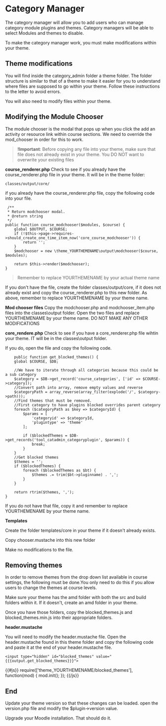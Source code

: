 # Category Manager #

The category manager will allow you to add users who can manage category module plugins and themes. Category managers will be able to select Modules and themes to disable.

To make the category manager work, you must make modifications within your theme. 

## Theme modifications ##
You will find inside the category_admin folder a theme folder. The folder structure is similar to that of a theme to make it easier for you to understand where files are supposed to go within your theme. Follow these instructions to the letter to avoid errors.

You will also need to modify files within your theme.
## Modifying the Module Chooser ##
The module chooser is the modal that pops up when you click the add an activity or resource link within course sections. We need to override the mod_chooser in order for this to work.

> **!Important**: Before copying any file into your theme, make sure that file does not already exist in your theme. You DO NOT want to overwrite your existing files

**course\_renderer.php**
Check to see if you already have the course\_renderer.php file in your theme. It will be in the theme folder:

    classes/output/core/

if you already have the course\_renderer.php file, copy the following code into your file.

     /**
     * Return modchooser modal.
     * @return string
     */
    public function course_modchooser($modules, $course) {
        global $OUTPUT, $COURSE;
        if (!$this->page->requires->should_create_one_time_item_now('core_course_modchooser')) {
            return '';
        }
        $modchooser = new \theme_YOURTHEMENAME\output\modchooser($course, $modules);

        return $this->render($modchooser);
    }



> Remember to replace YOURTHEMENAME by your actual theme name

If you don't have the file, create the folder classes/output/core, if it does not already exist and copy the course\_renderer.php to this new folder. As above, remember to replace YOURTHEMENAME by your theme name.

**Mod chooser files**
Copy the modchooser.php and modchooser\_item.php files into the classes\output folder. Open the two files and replace YOURTHEMENAME by your theme name. DO NOT MAKE ANY OTHER MODIFICATIONS

**core\_rendere.php**
Check to see if you have a core\_renderer.php file wihtin your theme. IT will be in the classes\output folder.

If you do, open the file and copy the following code.

        public function get_blocked_themes() {
        global $COURSE, $DB;

        //We have to iterate through all categories because this could be a sub category
        $category = $DB->get_record('course_categories', ['id' => $COURSE->category]);
        //Convert path into array, remove empty values and reverse
        $categoryPath = array_reverse(array_filter(explode('/', $category->path)));
        //Find themes that must be removed.
        //First category to have plugins blocked overrides parent category
        foreach ($categoryPath as $key => $categoryId) {
            $params = [
                'categoryid' => $categoryId,
                'plugintype' => 'theme'
            ];

            if ($blockedThemes = $DB->get_records('tool_catadmin_categoryplugin', $params)) {
                break;
            }
        }
        //Get blocked themes
        $themes = '';
        if ($blockedThemes) {
            foreach ($blockedThemes as $bt) {
                $themes .= trim($bt->pluginname) . ',';
            }
        }

        return rtrim($themes, ',');
    }

If you do not have that file, copy it and remember to replace YOURTHEMENAME by your theme name.

**Templates**


Create the folder templates/core in your theme if it doesn't already exists.

Copy chooser.mustache into this new folder

Make no modifications to the file.

## Removing themes ##

In order to remove themes from the drop down list available in course settings, the following must be done.You only need to do this if you allow users to change the themes at course levels.

Make sure your theme has the amd folder with both the src and build folders within it. If it doesn't, create an amd folder in your theme.

Once you have those folders, copy the blocked\_themes.js and blocked\_themes.min.js into their appropriate folders.

**header.mustache**

You will need to modify the header.mustache file. Open the header.mustache found in this theme folder and copy the following code and paste it at the end of your header.mustache file.

    <input type="hidden" id="blocked_themes" value="{{{output.get_blocked_themes}}}">

{{#js}}
require(['theme_YOURTHEMENAME/blocked_themes'], function(mod) {
mod.init();
});
{{/js}}

## End ##
Update your theme version so that these changes can be loaded. open the version.php file and modify the $plugin->version value. 

Upgrade your Moodle installation. That should do it.